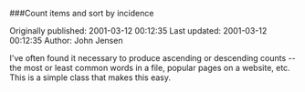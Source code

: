 ###Count items and sort by incidence

Originally published: 2001-03-12 00:12:35
Last updated: 2001-03-12 00:12:35
Author: John Jensen

I've often found it necessary to produce ascending or descending counts -- the most or least common words in a file, popular pages on a website, etc.  This is a simple class that makes this easy.